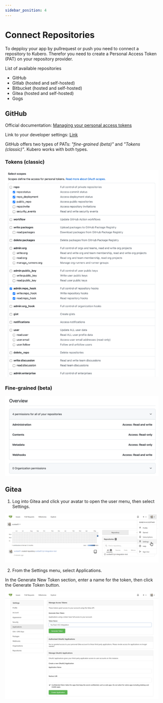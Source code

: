 ```yaml
---
sidebar_position: 4
---
```


# Connect Repositories

To depploy your app by pullrequest or push you need to connect a repository to Kubero.
Therefor you need to create a Personal Access Token (PAT) on your repository provider.

List of available repositories

- GitHub
- Gitlab (hosted and self-hosted)
- Bitbucket (hosted and self-hosted)
- Gitea (hosted and self-hosted)
- Gogs

## GitHub

Official documentation: [Managing your personal access tokens](https://docs.github.com/en/authentication/keeping-your-account-and-data-secure/managing-your-personal-access-tokens)

Link to your developer settings: [Link](https://github.com/settings/apps)

GitHub offers two types of PATs: *"fine-grained (beta)"* and *"Tokens (classic)"*. Kubero works with both types.


### Tokens (classic)
![Repository permissions Classic](./img/repositories_token_classic.png)

### Fine-grained (beta)
![Fine Grained Persmissions](./img/repositories_fine_graned_github_permissions.png)

## Gitea
1. Log into Gitea and click your avatar to open the user menu, then select Settings.

![Link to settings](./img/repositories_gitea_settings.png)

2. From the Settings menu, select Applications.

In the Generate New Token section, enter a name for the token, then click the Generate Token button.

![Alt text](./img/repositories_gitea_tokens.png)